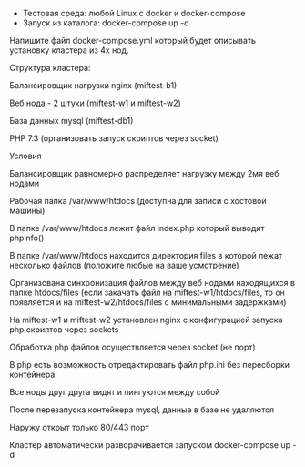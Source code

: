 - Тестовая среда: любой Linux с docker и docker-compose
- Запуск из каталога: docker-compose up -d

Напишите файл docker-compose.yml который будет описывать установку кластера из 4х нод. 

Структура кластера:

Балансировщик нагрузки nginx (miftest-b1)

Веб нода - 2 штуки (miftest-w1 и miftest-w2)

База данных mysql (miftest-db1)

PHP 7.3 (организовать запуск скриптов через socket)


Условия


Балансировщик равномерно распределяет нагрузку между 2мя веб нодами

Рабочая папка /var/www/htdocs (доступна для записи с хостовой машины)

В папке /var/www/htdocs лежит файл index.php который выводит phpinfo()

В папке /var/www/htdocs находится директория files в которой лежат несколько файлов (положите любые на ваше усмотрение)

Организована синхронизация файлов между веб нодами находящихся в папке htdocs/files (если закачать файл на miftest-w1/htdocs/files, то он появляется и на  miftest-w2/htdocs/files с минимальными задержками)

На miftest-w1 и miftest-w2 установлен nginx с конфигурацией запуска php скриптов через sockets

Обработка php файлов осуществляется через socket (не порт)

В php есть возможность отредактировать файл php.ini без пересборки контейнера

Все ноды друг друга видят и пингуются между собой

После перезапуска контейнера mysql, данные в базе не удаляются

Наружу открыт только 80/443 порт

Кластер автоматически разворачивается запуском docker-compose up -d
